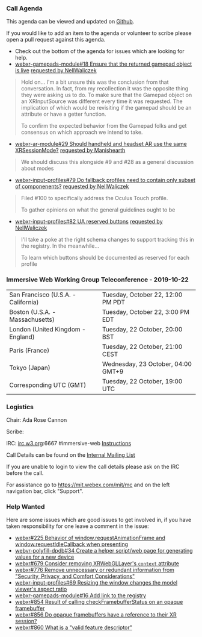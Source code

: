 ### Call Agenda

This agenda can be viewed and updated on [Github](https://github.com/immersive-web/administrivia/blob/master/meetings/wg/2019-10-22-Immersive_Web_Working_Group_Teleconference-agenda.md).

If you would like to add an item to the agenda or volunteer to scribe please open a pull request against this agenda.

* Check out the bottom of the agenda for issues which are looking for help.
* [webxr-gamepads-module#18 Ensure that the returned gamepad object is live](https://github.com/immersive-web/webxr-gamepads-module/issues/18) [requested by NellWaliczek](https://github.com/immersive-web/webxr-gamepads-module/issues/18#issuecomment-540758145)
> Hold on... I'm a bit unsure this was the conclusion from that conversation.  In fact, from my recollection it was the opposite thing they were asking us to do.  To make sure that the Gamepad object on an XRInputSource was different every time it was requested.  The implication of which would be revisiting if the gamepad should be an attribute or have a getter function.
>
> To confirm the expected behavior from the Gamepad folks and get consensus on which approach we intend to take.
* [webxr-ar-module#29 Should handheld and headset AR use the same XRSessionMode?](https://github.com/immersive-web/webxr-ar-module/issues/29) [requested by Manishearth](https://github.com/immersive-web/webxr-ar-module/issues/29#issuecomment-540124329)
> We should discuss this alongside #9 and #28 as a general discussion about modes
* [webxr-input-profiles#79 Do fallback profiles need to contain only subset of componenents?](https://github.com/immersive-web/webxr-input-profiles/issues/79) [requested by NellWaliczek](https://github.com/immersive-web/webxr-input-profiles/issues/79#issuecomment-540135141)
> Filed #100 to specifically address the Oculus Touch profile.
>
> To gather opinions on what the general guidelines ought to be
* [webxr-input-profiles#82 UA reserved buttons](https://github.com/immersive-web/webxr-input-profiles/issues/82) [requested by NellWaliczek](https://github.com/immersive-web/webxr-input-profiles/issues/82#issuecomment-540136280)
> I'll take a poke at the right schema changes to support tracking this in the registry.  In the meanwhile...
>
> To learn which buttons should be documented as reserved for each profile

### Immersive Web Working Group Teleconference - 2019-10-22

<table>
<tr><td> San Francisco (U.S.A. - California) <td> Tuesday, October 22, 12:00 PM PDT
<tr><td> Boston (U.S.A. - Massachusetts) <td> Tuesday, October 22, 3:00 PM EDT
<tr><td> London (United Kingdom - England) <td> Tuesday, 22 October, 20:00 BST
<tr><td> Paris (France) <td> Tuesday, 22 October, 21:00 CEST
<tr><td> Tokyo (Japan) <td> Wednesday, 23 October, 04:00 GMT+9
<tr><td> Corresponding UTC (GMT) <td> Tuesday, 22 October, 19:00 UTC
</table>

### Logistics

Chair: Ada Rose Cannon

Scribe:

IRC: [irc.w3.org](http://irc.w3.org/):6667 #immersive-web [Instructions](https://github.com/immersive-web/administrivia/blob/master/IRC.md)

Call Details can be found on the [Internal Mailing List](https://lists.w3.org/Archives/Member/internal-immersive-web/2019Feb/0002.html)

If you are unable to login to view the call details please ask on the IRC before the call.

For assistance go to https://mit.webex.com/mit/mc  and on the left navigation bar, click "Support".

### Help Wanted

Here are some issues which are good issues to get involved in, if you have taken responsibility for one leave a comment in the issue:

- [webxr#225 Behavior of window.requestAnimationFrame and window.requestIdleCallback when presenting](https://github.com/immersive-web/webxr/issues/225)
- [webvr-polyfill-dpdb#34 Create a helper script/web page for generating values for a new device](https://github.com/immersive-web/webvr-polyfill-dpdb/issues/34)
- [webxr#679 Consider removing XRWebGLLayer's `context` attribute](https://github.com/immersive-web/webxr/issues/679)
- [webxr#776 Remove unnecessary or redundant information from "Security, Privacy, and Comfort Considerations" ](https://github.com/immersive-web/webxr/issues/776)
- [webxr-input-profiles#69 Resizing the window changes the model viewer's aspect ratio](https://github.com/immersive-web/webxr-input-profiles/issues/69)
- [webxr-gamepads-module#16 Add link to the registry](https://github.com/immersive-web/webxr-gamepads-module/issues/16)
- [webxr#854 Result of calling checkFramebufferStatus on an opaque framebuffer](https://github.com/immersive-web/webxr/issues/854)
- [webxr#856 Do opaque framebuffers have a reference to their XR session?](https://github.com/immersive-web/webxr/issues/856)
- [webxr#860 What is a "valid feature descriptor"](https://github.com/immersive-web/webxr/issues/860)


        
